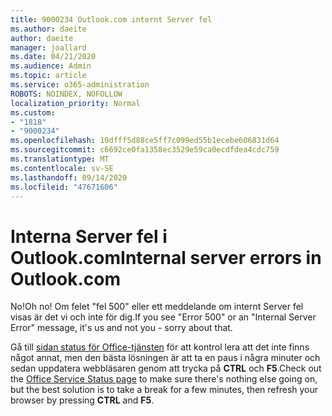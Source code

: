 ```yaml
---
title: 9000234 Outlook.com internt Server fel
ms.author: daeite
author: daeite
manager: joallard
ms.date: 04/21/2020
ms.audience: Admin
ms.topic: article
ms.service: o365-administration
ROBOTS: NOINDEX, NOFOLLOW
localization_priority: Normal
ms.custom:
- "1818"
- "9000234"
ms.openlocfilehash: 10dfff5d88ce5ff7c099ed55b1ecebe606831d64
ms.sourcegitcommit: c6692ce0fa1358ec3529e59ca0ecdfdea4cdc759
ms.translationtype: MT
ms.contentlocale: sv-SE
ms.lasthandoff: 09/14/2020
ms.locfileid: "47671606"
---
```

# <a name="internal-server-errors-in-outlookcom"></a><span data-ttu-id="24ce1-102">Interna Server fel i Outlook.com</span><span class="sxs-lookup"><span data-stu-id="24ce1-102">Internal server errors in Outlook.com</span></span>

<span data-ttu-id="24ce1-103">No!</span><span class="sxs-lookup"><span data-stu-id="24ce1-103">Oh no!</span></span> <span data-ttu-id="24ce1-104">Om felet "fel 500" eller ett meddelande om internt Server fel visas är det vi och inte för dig.</span><span class="sxs-lookup"><span data-stu-id="24ce1-104">If you see "Error 500" or an "Internal Server Error" message, it's us and not you - sorry about that.</span></span>

<span data-ttu-id="24ce1-105">Gå till [sidan status för Office-tjänsten](https://portal.office.com/servicestatus) för att kontrol lera att det inte finns något annat, men den bästa lösningen är att ta en paus i några minuter och sedan uppdatera webbläsaren genom att trycka på **CTRL** och **F5**.</span><span class="sxs-lookup"><span data-stu-id="24ce1-105">Check out the [Office Service Status page](https://portal.office.com/servicestatus) to make sure there's nothing else going on, but the best solution is to take a break for a few minutes, then refresh your browser by pressing **CTRL** and **F5**.</span></span>